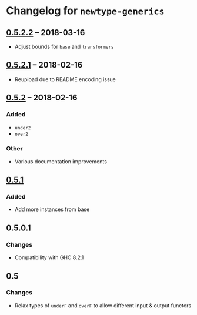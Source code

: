 # Changelog for `newtype-generics`

## [0.5.2.2] – 2018-03-16
- Adjust bounds for `base` and `transformers`

## [0.5.2.1] – 2018-02-16
- Reupload due to README encoding issue

## [0.5.2] – 2018-02-16
### Added
- `under2`
- `over2`

### Other
- Various documentation improvements

## [0.5.1]
### Added
- Add more instances from base

## 0.5.0.1
### Changes
- Compatibility with GHC 8.2.1

## 0.5
### Changes
- Relax types of `underF` and `overF` to allow different input & output functors


[Unreleased]: https://github.com/jcristovao/newtype-generics/compare/v0.5.2.2...HEAD
[0.5.2.2]: https://github.com/jcristovao/newtype-generics/compare/v0.5.2.1...v0.5.2.2
[0.5.2.1]: https://github.com/jcristovao/newtype-generics/compare/v0.5.2...v0.5.2.1
[0.5.2]: https://github.com/jcristovao/newtype-generics/compare/v0.5.1...v0.5.2
[0.5.1]: https://github.com/jcristovao/newtype-generics/compare/v0.5.0.1...v0.5.1
